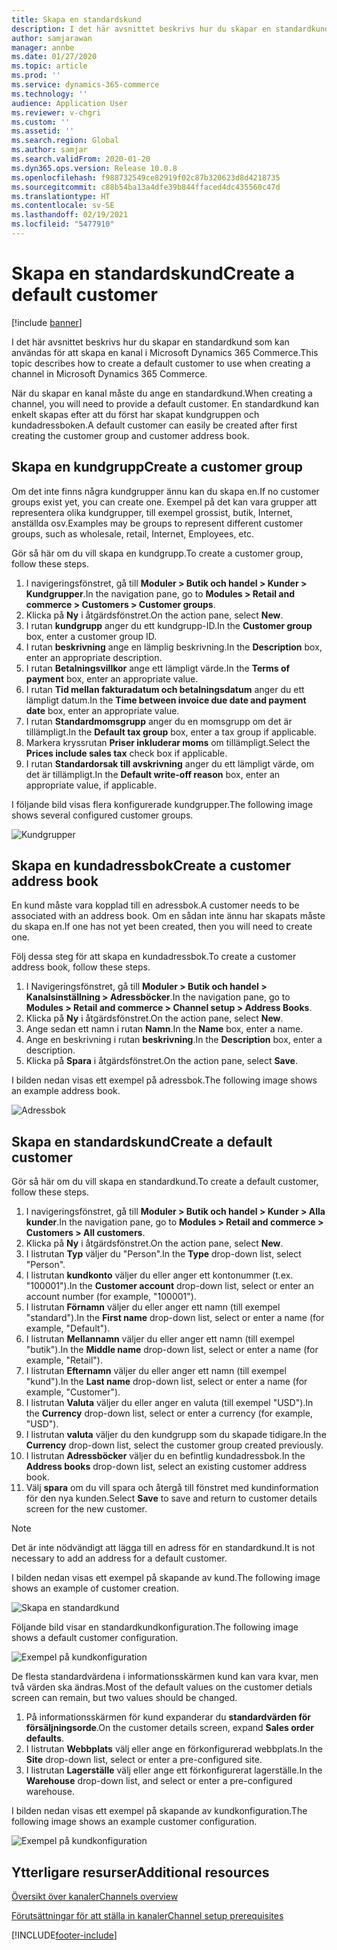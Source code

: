 ```yaml
---
title: Skapa en standardskund
description: I det här avsnittet beskrivs hur du skapar en standardkund som kan användas för att skapa en kanal i Microsoft Dynamics 365 Commerce.
author: samjarawan
manager: annbe
ms.date: 01/27/2020
ms.topic: article
ms.prod: ''
ms.service: dynamics-365-commerce
ms.technology: ''
audience: Application User
ms.reviewer: v-chgri
ms.custom: ''
ms.assetid: ''
ms.search.region: Global
ms.author: samjar
ms.search.validFrom: 2020-01-20
ms.dyn365.ops.version: Release 10.0.8
ms.openlocfilehash: f988732549ce82919f02c87b320623d8d4218735
ms.sourcegitcommit: c88b54ba13a4dfe39b844ffaced4dc435560c47d
ms.translationtype: HT
ms.contentlocale: sv-SE
ms.lasthandoff: 02/19/2021
ms.locfileid: "5477910"
---
```

# <a name="create-a-default-customer"></a><span data-ttu-id="2b650-103">Skapa en standardskund</span><span class="sxs-lookup"><span data-stu-id="2b650-103">Create a default customer</span></span>

[!include [banner](includes/banner.md)]

<span data-ttu-id="2b650-104">I det här avsnittet beskrivs hur du skapar en standardkund som kan användas för att skapa en kanal i Microsoft Dynamics 365 Commerce.</span><span class="sxs-lookup"><span data-stu-id="2b650-104">This topic describes how to create a default customer to use when creating a channel in Microsoft Dynamics 365 Commerce.</span></span>

<span data-ttu-id="2b650-105">När du skapar en kanal måste du ange en standardkund.</span><span class="sxs-lookup"><span data-stu-id="2b650-105">When creating a channel, you will need to provide a default customer.</span></span> <span data-ttu-id="2b650-106">En standardkund kan enkelt skapas efter att du först har skapat kundgruppen och kundadressboken.</span><span class="sxs-lookup"><span data-stu-id="2b650-106">A default customer can easily be created after first creating the customer group and customer address book.</span></span>

## <a name="create-a-customer-group"></a><span data-ttu-id="2b650-107">Skapa en kundgrupp</span><span class="sxs-lookup"><span data-stu-id="2b650-107">Create a customer group</span></span>

<span data-ttu-id="2b650-108">Om det inte finns några kundgrupper ännu kan du skapa en.</span><span class="sxs-lookup"><span data-stu-id="2b650-108">If no customer groups exist yet, you can create one.</span></span> <span data-ttu-id="2b650-109">Exempel på det kan vara grupper att representera olika kundgrupper, till exempel grossist, butik, Internet, anställda osv.</span><span class="sxs-lookup"><span data-stu-id="2b650-109">Examples may be groups to represent different customer groups, such as wholesale, retail, Internet, Employees, etc.</span></span>

<span data-ttu-id="2b650-110">Gör så här om du vill skapa en kundgrupp.</span><span class="sxs-lookup"><span data-stu-id="2b650-110">To create a customer group, follow these steps.</span></span>

1. <span data-ttu-id="2b650-111">I navigeringsfönstret, gå till **Moduler \> Butik och handel \> Kunder \> Kundgrupper**.</span><span class="sxs-lookup"><span data-stu-id="2b650-111">In the navigation pane, go to **Modules \> Retail and commerce \> Customers \> Customer groups**.</span></span>
1. <span data-ttu-id="2b650-112">Klicka på **Ny** i åtgärdsfönstret.</span><span class="sxs-lookup"><span data-stu-id="2b650-112">On the action pane, select **New**.</span></span>
1. <span data-ttu-id="2b650-113">I rutan **kundgrupp** anger du ett kundgrupp-ID.</span><span class="sxs-lookup"><span data-stu-id="2b650-113">In the **Customer group** box, enter a customer group ID.</span></span>
1. <span data-ttu-id="2b650-114">I rutan **beskrivning** ange en lämplig beskrivning.</span><span class="sxs-lookup"><span data-stu-id="2b650-114">In the **Description** box, enter an appropriate description.</span></span>
1. <span data-ttu-id="2b650-115">I rutan **Betalningsvillkor** ange ett lämpligt värde.</span><span class="sxs-lookup"><span data-stu-id="2b650-115">In the **Terms of payment** box, enter an appropriate value.</span></span>
1. <span data-ttu-id="2b650-116">I rutan **Tid mellan fakturadatum och betalningsdatum** anger du ett lämpligt datum.</span><span class="sxs-lookup"><span data-stu-id="2b650-116">In the **Time between invoice due date and payment date** box, enter an appropriate value.</span></span>
1. <span data-ttu-id="2b650-117">I rutan **Standardmomsgrupp** anger du en momsgrupp om det är tillämpligt.</span><span class="sxs-lookup"><span data-stu-id="2b650-117">In the **Default tax group** box, enter a tax group if applicable.</span></span>
1. <span data-ttu-id="2b650-118">Markera kryssrutan **Priser inkluderar moms** om tillämpligt.</span><span class="sxs-lookup"><span data-stu-id="2b650-118">Select the **Prices include sales tax** check box if applicable.</span></span>
1. <span data-ttu-id="2b650-119">I rutan **Standardorsak till avskrivning** anger du ett lämpligt värde, om det är tillämpligt.</span><span class="sxs-lookup"><span data-stu-id="2b650-119">In the **Default write-off reason** box, enter an appropriate value, if applicable.</span></span>

<span data-ttu-id="2b650-120">I följande bild visas flera konfigurerade kundgrupper.</span><span class="sxs-lookup"><span data-stu-id="2b650-120">The following image shows several configured customer groups.</span></span>

![Kundgrupper](media/customer-groups.png)

## <a name="create-a-customer-address-book"></a><span data-ttu-id="2b650-122">Skapa en kundadressbok</span><span class="sxs-lookup"><span data-stu-id="2b650-122">Create a customer address book</span></span>

<span data-ttu-id="2b650-123">En kund måste vara kopplad till en adressbok.</span><span class="sxs-lookup"><span data-stu-id="2b650-123">A customer needs to be associated with an address book.</span></span> <span data-ttu-id="2b650-124">Om en sådan inte ännu har skapats måste du skapa en.</span><span class="sxs-lookup"><span data-stu-id="2b650-124">If one has not yet been created, then you will need to create one.</span></span>

<span data-ttu-id="2b650-125">Följ dessa steg för att skapa en kundadressbok.</span><span class="sxs-lookup"><span data-stu-id="2b650-125">To create a customer address book, follow these steps.</span></span>

1. <span data-ttu-id="2b650-126">I Navigeringsfönstret, gå till **Moduler \> Butik och handel \> Kanalsinställning \> Adressböcker**.</span><span class="sxs-lookup"><span data-stu-id="2b650-126">In the navigation pane, go to **Modules \> Retail and commerce \> Channel setup \> Address Books**.</span></span>
1. <span data-ttu-id="2b650-127">Klicka på **Ny** i åtgärdsfönstret.</span><span class="sxs-lookup"><span data-stu-id="2b650-127">On the action pane, select **New**.</span></span>
1. <span data-ttu-id="2b650-128">Ange sedan ett namn i rutan **Namn**.</span><span class="sxs-lookup"><span data-stu-id="2b650-128">In the **Name** box, enter a name.</span></span>
1. <span data-ttu-id="2b650-129">Ange en beskrivning i rutan **beskrivning**.</span><span class="sxs-lookup"><span data-stu-id="2b650-129">In the **Description** box, enter a description.</span></span>
1. <span data-ttu-id="2b650-130">Klicka på **Spara** i åtgärdsfönstret.</span><span class="sxs-lookup"><span data-stu-id="2b650-130">On the action pane, select **Save**.</span></span>

<span data-ttu-id="2b650-131">I bilden nedan visas ett exempel på adressbok.</span><span class="sxs-lookup"><span data-stu-id="2b650-131">The following image shows an example address book.</span></span>

![Adressbok](media/address-book.png)

## <a name="create-a-default-customer"></a><span data-ttu-id="2b650-133">Skapa en standardskund</span><span class="sxs-lookup"><span data-stu-id="2b650-133">Create a default customer</span></span>

<span data-ttu-id="2b650-134">Gör så här om du vill skapa en standardkund.</span><span class="sxs-lookup"><span data-stu-id="2b650-134">To create a default customer, follow these steps.</span></span>

1. <span data-ttu-id="2b650-135">I navigeringsfönstret, gå till **Moduler \> Butik och handel \> Kunder \> Alla kunder**.</span><span class="sxs-lookup"><span data-stu-id="2b650-135">In the navigation pane, go to **Modules \> Retail and commerce \> Customers \> All customers**.</span></span>
1. <span data-ttu-id="2b650-136">Klicka på **Ny** i åtgärdsfönstret.</span><span class="sxs-lookup"><span data-stu-id="2b650-136">On the action pane, select **New**.</span></span>
1. <span data-ttu-id="2b650-137">I listrutan **Typ** väljer du "Person".</span><span class="sxs-lookup"><span data-stu-id="2b650-137">In the **Type** drop-down list, select "Person".</span></span>
1. <span data-ttu-id="2b650-138">I listrutan **kundkonto** väljer du eller anger ett kontonummer (t.ex. "100001").</span><span class="sxs-lookup"><span data-stu-id="2b650-138">In the **Customer account** drop-down list, select or enter an account number (for example, "100001").</span></span>
1. <span data-ttu-id="2b650-139">I listrutan **Förnamn** väljer du eller anger ett namn (till exempel "standard").</span><span class="sxs-lookup"><span data-stu-id="2b650-139">In the **First name** drop-down list, select or enter a name (for example, "Default").</span></span>
1. <span data-ttu-id="2b650-140">I listrutan **Mellannamn** väljer du eller anger ett namn (till exempel "butik").</span><span class="sxs-lookup"><span data-stu-id="2b650-140">In the **Middle name** drop-down list, select or enter a name (for example, "Retail").</span></span>
1. <span data-ttu-id="2b650-141">I listrutan **Efternamn** väljer du eller anger ett namn (till exempel "kund").</span><span class="sxs-lookup"><span data-stu-id="2b650-141">In the **Last name** drop-down list, select or enter a name (for example, "Customer").</span></span>
1. <span data-ttu-id="2b650-142">I listrutan **Valuta** väljer du eller anger en valuta (till exempel "USD").</span><span class="sxs-lookup"><span data-stu-id="2b650-142">In the **Currency** drop-down list, select or enter a currency (for example, "USD").</span></span>
1. <span data-ttu-id="2b650-143">I listrutan **valuta** väljer du den kundgrupp som du skapade tidigare.</span><span class="sxs-lookup"><span data-stu-id="2b650-143">In the **Currency** drop-down list, select the customer group created previously.</span></span>
1. <span data-ttu-id="2b650-144">I listrutan **Adressböcker** väljer du en befintlig kundadressbok.</span><span class="sxs-lookup"><span data-stu-id="2b650-144">In the **Address books**  drop-down list, select an existing customer address book.</span></span>
1. <span data-ttu-id="2b650-145">Välj **spara** om du vill spara och återgå till fönstret med kundinformation för den nya kunden.</span><span class="sxs-lookup"><span data-stu-id="2b650-145">Select **Save** to save and return to customer details screen for the new customer.</span></span>

> [!NOTE]
> <span data-ttu-id="2b650-146">Det är inte nödvändigt att lägga till en adress för en standardkund.</span><span class="sxs-lookup"><span data-stu-id="2b650-146">It is not necessary to add an address for a default customer.</span></span>

<span data-ttu-id="2b650-147">I bilden nedan visas ett exempel på skapande av kund.</span><span class="sxs-lookup"><span data-stu-id="2b650-147">The following image shows an example of customer creation.</span></span>

![Skapa en standardkund](media/default-customer-creation.png)

<span data-ttu-id="2b650-149">Följande bild visar en standardkundkonfiguration.</span><span class="sxs-lookup"><span data-stu-id="2b650-149">The following image shows a default customer configuration.</span></span>

![Exempel på kundkonfiguration](media/default-customer-configuration1.png)

<span data-ttu-id="2b650-151">De flesta standardvärdena i informationsskärmen kund kan vara kvar, men två värden ska ändras.</span><span class="sxs-lookup"><span data-stu-id="2b650-151">Most of the default values on the customer detials screen can remain, but two values should be changed.</span></span>

1. <span data-ttu-id="2b650-152">På informationsskärmen för kund expanderar du **standardvärden för försäljningsorde**.</span><span class="sxs-lookup"><span data-stu-id="2b650-152">On the customer details screen, expand **Sales order defaults**.</span></span>
1. <span data-ttu-id="2b650-153">I listrutan **Webbplats** välj eller ange en förkonfigurerad webbplats.</span><span class="sxs-lookup"><span data-stu-id="2b650-153">In the **Site** drop-down list, select or enter a pre-configured site.</span></span>
1. <span data-ttu-id="2b650-154">I listrutan **Lagerställe** välj eller ange ett förkonfigurerat lagerställe.</span><span class="sxs-lookup"><span data-stu-id="2b650-154">In the **Warehouse** drop-down list, and select or enter a pre-configured warehouse.</span></span>

<span data-ttu-id="2b650-155">I bilden nedan visas ett exempel på skapande av kundkonfiguration.</span><span class="sxs-lookup"><span data-stu-id="2b650-155">The following image shows an example customer configuration.</span></span>

![Exempel på kundkonfiguration](media/default-customer-configuration2.png)

## <a name="additional-resources"></a><span data-ttu-id="2b650-157">Ytterligare resurser</span><span class="sxs-lookup"><span data-stu-id="2b650-157">Additional resources</span></span>

[<span data-ttu-id="2b650-158">Översikt över kanaler</span><span class="sxs-lookup"><span data-stu-id="2b650-158">Channels overview</span></span>](channels-overview.md)

[<span data-ttu-id="2b650-159">Förutsättningar för att ställa in kanaler</span><span class="sxs-lookup"><span data-stu-id="2b650-159">Channel setup prerequisites</span></span>](channels-prerequisites.md)


[!INCLUDE[footer-include](../includes/footer-banner.md)]
